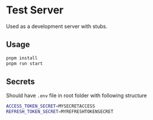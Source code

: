 # Test Server

Used as a development server with stubs.

## Usage

```bash
pnpm install
pnpm run start
```

## Secrets

Should have `.env` file in root folder with following structure
```bash
ACCESS_TOKEN_SECRET=MYSECRETACCESS
REFRESH_TOKEN_SECRET=MYREFRESHTOKENSECRET
```

